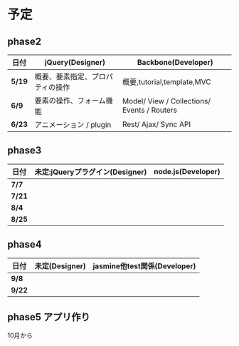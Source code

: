 # 予定

## phase2

日付 | jQuery(Designer) | Backbone(Developer)
--- | --- | ---
**5/19** | 概要、要素指定、プロパティの操作 | 概要,tutorial,template,MVC
**6/9**  | 要素の操作、フォーム機能 | Model/ View / Collections/ Events / Routers
**6/23** | アニメーション / plugin | Rest/ Ajax/ Sync API


## phase3

日付 | 未定:jQueryプラグイン(Designer) | node.js(Developer)
--- | --- | ---
**7/7** | | 
**7/21** | | 
**8/4** | | 
**8/25** | | 


## phase4

日付 | 未定(Designer) | jasmine他test関係(Developer)
--- | --- | ---
**9/8** | | 
**9/22** | | 

## phase5 アプリ作り

10月から


